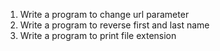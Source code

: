 1. Write a program to change url parameter
2. Write a program to reverse first and last name 
3. Write a program to print file extension

